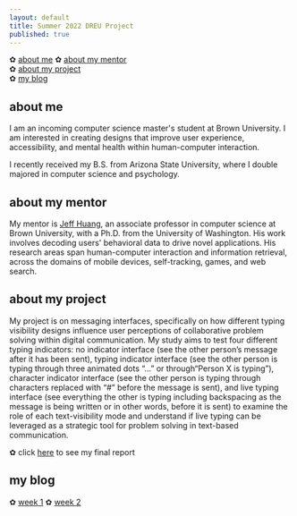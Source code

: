 ```yaml
---
layout: default
title: Summer 2022 DREU Project 
published: true
---
```


✿ [about me](https://momentine.github.io/#about-me)  ✿ [about my mentor](https://momentine.github.io/#about-my-mentor)  
✿ [about my project](https://momentine.github.io/#about-my-project)  
✿ [my blog](https://momentine.github.io/#my-blog)

## about me

I am an incoming computer science master's student at Brown University. I am interested in creating designs that improve user experience, accessibility, and mental health within human-computer interaction.

I recently received my B.S. from Arizona State University, where I double majored in computer science and psychology. 

## about my mentor

My mentor is [Jeff Huang](https://jeffhuang.com/), an associate professor in computer science at Brown University, with a Ph.D. from the University of Washington. His work involves decoding users' behavioral data to drive novel applications. His research areas span human-computer interaction and information retrieval, across the domains of mobile devices, self-tracking, games, and web search.


## about my project

My project is on messaging interfaces, specifically on how different typing visibility designs influence user perceptions of collaborative problem solving within digital communication. My study aims to test four different typing indicators: no indicator interface (see the other person’s message after it has been sent), typing indicator interface (see the other person is typing through three animated dots “...” or through“Person X is typing”), character indicator interface (see the other person is typing through characters replaced with “#” before the message is sent), and live typing interface (see everything the other is typing including backspacing as the message is being written or in other words, before it is sent) to 
examine the role of each text-visibility mode and understand if live typing can be leveraged as a strategic tool for problem solving in text-based communication. 

✿ click [here](files/finalreport.pdf) to see my final report

## my blog
✿ [week 1](https://momentine.github.io/week1/) 
✿ [week 2](https://momentine.github.io/week2/)
